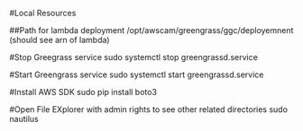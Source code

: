 #Local Resources

##Path for lambda deployment
/opt/awscam/greengrass/ggc/deployemnent (should see arn of lambda)

#Stop Greegrass service
sudo systemctl stop greengrassd.service

#Start Greengrass service
sudo systemctl start greengrassd.service

#Install AWS SDK
sudo pip install boto3

#Open File EXplorer with admin rights to see other related directories
sudo nautilus
